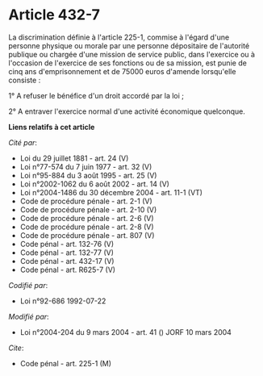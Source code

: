 # Article 432-7

La discrimination définie à l'article 225-1, commise à l'égard d'une personne physique ou morale par une personne dépositaire
de l'autorité publique ou chargée d'une mission de service public, dans l'exercice ou à l'occasion de l'exercice de ses
fonctions ou de sa mission, est punie de cinq ans d'emprisonnement et de 75000 euros d'amende lorsqu'elle consiste :

1° A refuser le bénéfice d'un droit accordé par la loi ;

2° A entraver l'exercice normal d'une activité économique quelconque.

**Liens relatifs à cet article**

_Cité par_:

  - Loi du 29 juillet 1881 - art. 24 (V)
  - Loi n°77-574 du 7 juin 1977 - art. 32 (V)
  - Loi n°95-884 du 3 août 1995 - art. 25 (V)
  - Loi n°2002-1062 du 6 août 2002 - art. 14 (V)
  - Loi n°2004-1486 du 30 décembre 2004 - art. 11-1 (VT)
  - Code de procédure pénale - art. 2-1 (V)
  - Code de procédure pénale - art. 2-10 (V)
  - Code de procédure pénale - art. 2-6 (V)
  - Code de procédure pénale - art. 2-8 (V)
  - Code de procédure pénale - art. 807 (V)
  - Code pénal - art. 132-76 (V)
  - Code pénal - art. 132-77 (V)
  - Code pénal - art. 432-17 (V)
  - Code pénal - art. R625-7 (V)

_Codifié par_:

  - Loi n°92-686 1992-07-22

_Modifié par_:

  - Loi n°2004-204 du 9 mars 2004 - art. 41 () JORF 10 mars 2004

_Cite_:

  - Code pénal - art. 225-1 (M)
